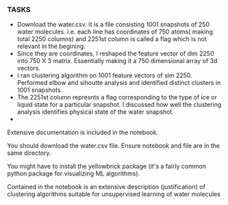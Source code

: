 

### TASKS
- Download the water.csv. It is a file consisting 1001 snapshots of 250 water molecules. i.e. each line has coordinates of 750 atoms( making total 2250 columns) and 2251st column is called a flag which is not relevant in the begining.
- Since they are coordinates, I reshaped the feature vector of dim 2250 into 750 X 3 matrix. Essentially making it a 750 dimensional array of 3d vectors.
- I ran clustering algorithm on 1001 feature vectors of sim 2250. Performed elbow and sihoutte analysis and identified distinct clusters in 1001 snapshots.
- The 2251st column represnts a flag corresponding to the type of ice or liquid state for a particular snapshot. I discussed how well the clustering analysis identifies physical state of the water snapshot.
- 
Extensive documentation is included in the notebook.

You should download the water.csv file. Ensure notebook and file are in the same directory.

You might have to install the yellowbrick package (it's a fairly common python package for visualizing ML algorithms).

Contained in the notebook is an extensive description (justification) of clustering algorithms suitable for unsupervised learning of water molecules
